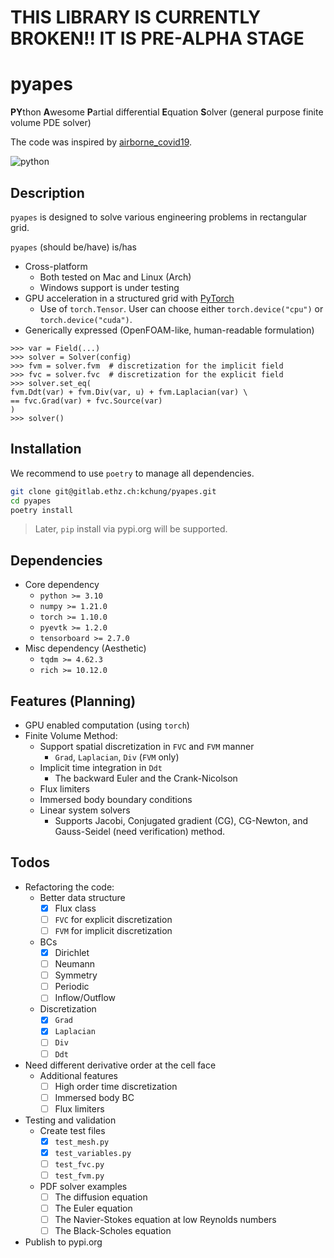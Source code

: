 
# THIS LIBRARY IS CURRENTLY BROKEN!! IT IS PRE-ALPHA STAGE

# pyapes

**PY**thon **A**wesome **P**artial differential **E**quation **S**olver (general purpose finite volume PDE solver)

The code was inspired by [airborne_covid19](https://gitlab.ethz.ch/ifd-pdf/airborne-transmission/airborne_covid19).

![python](http://ForTheBadge.com/images/badges/made-with-python.svg)

## Description

`pyapes` is designed to solve various engineering problems in rectangular grid.

`pyapes` (should be/have) is/has

- Cross-platform
  - Both tested on Mac and Linux (Arch)
  - Windows support is under testing
- GPU acceleration in a structured grid with [PyTorch](https://pytorch.org)
  - Use of `torch.Tensor`. User can choose either `torch.device("cpu")` or `torch.device("cuda")`.
- Generically expressed (OpenFOAM-like, human-readable formulation)

```python3
>>> var = Field(...)
>>> solver = Solver(config)
>>> fvm = solver.fvm  # discretization for the implicit field
>>> fvc = solver.fvc  # discretization for the explicit field
>>> solver.set_eq(
fvm.Ddt(var) + fvm.Div(var, u) + fvm.Laplacian(var) \
== fvc.Grad(var) + fvc.Source(var)
)
>>> solver()
```

## Installation

We recommend to use `poetry` to manage all dependencies.

```bash
git clone git@gitlab.ethz.ch:kchung/pyapes.git
cd pyapes
poetry install
```

> Later, `pip` install via pypi.org will be supported.

## Dependencies

- Core dependency
  - `python >= 3.10`
  - `numpy >= 1.21.0`
  - `torch >= 1.10.0`
  - `pyevtk >= 1.2.0`
  - `tensorboard >= 2.7.0`
- Misc dependency (Aesthetic)
  - `tqdm >= 4.62.3`
  - `rich >= 10.12.0`

## Features (Planning)

- GPU enabled computation (using `torch`)
- Finite Volume Method:
  - Support spatial discretization in `FVC` and `FVM` manner
    - `Grad`, `Laplacian`, `Div` (`FVM` only)
  - Implicit time integration in `Ddt`
    - The backward Euler and the Crank-Nicolson
  - Flux limiters
  - Immersed body boundary conditions
  - Linear system solvers
    - Supports Jacobi, Conjugated gradient (CG), CG-Newton, and Gauss-Seidel (need verification) method.

## Todos

- Refactoring the code:
  - Better data structure
    - [x] Flux class
    - [ ] `FVC` for explicit discretization
    - [ ] `FVM` for implicit discretization
  - BCs
    - [x] Dirichlet
    - [ ] Neumann
    - [ ] Symmetry
    - [ ] Periodic
    - [ ] Inflow/Outflow
  - Discretization
    - [x] `Grad`
    - [x] `Laplacian`
    - [ ] `Div`
    - [ ] `Ddt`
- Need different derivative order at the cell face
  - Additional features
    - [ ] High order time discretization
    - [ ] Immersed body BC
    - [ ] Flux limiters
- Testing and validation
  - Create test files
    - [x] `test_mesh.py`
    - [x] `test_variables.py`
    - [ ] `test_fvc.py`
    - [ ] `test_fvm.py`
  - PDF solver examples
    - [ ] The diffusion equation
    - [ ] The Euler equation
    - [ ] The Navier-Stokes equation at low Reynolds numbers
    - [ ] The Black-Scholes equation
- Publish to pypi.org
